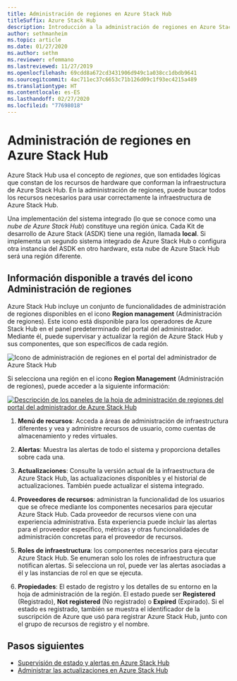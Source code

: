 ```yaml
---
title: Administración de regiones en Azure Stack Hub
titleSuffix: Azure Stack Hub
description: Introducción a la administración de regiones en Azure Stack Hub
author: sethmanheim
ms.topic: article
ms.date: 01/27/2020
ms.author: sethm
ms.reviewer: efemmano
ms.lastreviewed: 11/27/2019
ms.openlocfilehash: 69cdd8a672cd3431906d949c1a038cc1dbdb9641
ms.sourcegitcommit: 4ac711ec37c6653c71b126d09c1f93ec4215a489
ms.translationtype: HT
ms.contentlocale: es-ES
ms.lasthandoff: 02/27/2020
ms.locfileid: "77698018"
---
```

# <a name="region-management-in-azure-stack-hub"></a>Administración de regiones en Azure Stack Hub

Azure Stack Hub usa el concepto de *regiones*, que son entidades lógicas que constan de los recursos de hardware que conforman la infraestructura de Azure Stack Hub. En la administración de regiones, puede buscar todos los recursos necesarios para usar correctamente la infraestructura de Azure Stack Hub.

Una implementación del sistema integrado (lo que se conoce como una *nube de Azure Stack Hub*) constituye una región única. Cada Kit de desarrollo de Azure Stack (ASDK) tiene una región, llamada **local**. Si implementa un segundo sistema integrado de Azure Stack Hub o configura otra instancia del ASDK en otro hardware, esta nube de Azure Stack Hub será una región diferente.

## <a name="information-available-through-the-region-management-tile"></a>Información disponible a través del icono Administración de regiones

Azure Stack Hub incluye un conjunto de funcionalidades de administración de regiones disponibles en el icono **Region management** (Administración de regiones). Este icono está disponible para los operadores de Azure Stack Hub en el panel predeterminado del portal del administrador. Mediante él, puede supervisar y actualizar la región de Azure Stack Hub y sus componentes, que son específicos de cada región.

![Icono de administración de regiones en el portal del administrador de Azure Stack Hub](media/azure-stack-region-management/image1.png)

Si selecciona una región en el icono **Region Management** (Administración de regiones), puede acceder a la siguiente información:

[![Descripción de los paneles de la hoja de administración de regiones del portal del administrador de Azure Stack Hub](media/azure-stack-region-management/regionssm.png "Hoja de administración de regiones del portal del administrador de Azure Stack Hub")](media/azure-stack-region-management/regions.png#lightbox)

1. **Menú de recursos**: Acceda a áreas de administración de infraestructura diferentes y vea y administre recursos de usuario, como cuentas de almacenamiento y redes virtuales.

2. **Alertas**: Muestra las alertas de todo el sistema y proporciona detalles sobre cada una.

3. **Actualizaciones**: Consulte la versión actual de la infraestructura de Azure Stack Hub, las actualizaciones disponibles y el historial de actualizaciones. También puede actualizar el sistema integrado.

4. **Proveedores de recursos**: administran la funcionalidad de los usuarios que se ofrece mediante los componentes necesarios para ejecutar Azure Stack Hub. Cada proveedor de recursos viene con una experiencia administrativa. Esta experiencia puede incluir las alertas para el proveedor específico, métricas y otras funcionalidades de administración concretas para el proveedor de recursos.

5. **Roles de infraestructura**: los componentes necesarios para ejecutar Azure Stack Hub. Se enumeran solo los roles de infraestructura que notifican alertas. Si selecciona un rol, puede ver las alertas asociadas a él y las instancias de rol en que se ejecuta.

6. **Propiedades**: El estado de registro y los detalles de su entorno en la hoja de administración de la región. El estado puede ser **Registered** (Registrado), **Not registered** (No registrado) o **Expired** (Expirado). Si el estado es registrado, también se muestra el identificador de la suscripción de Azure que usó para registrar Azure Stack Hub, junto con el grupo de recursos de registro y el nombre.

## <a name="next-steps"></a>Pasos siguientes

- [Supervisión de estado y alertas en Azure Stack Hub](azure-stack-monitor-health.md)
- [Administrar las actualizaciones en Azure Stack Hub](azure-stack-updates.md)
